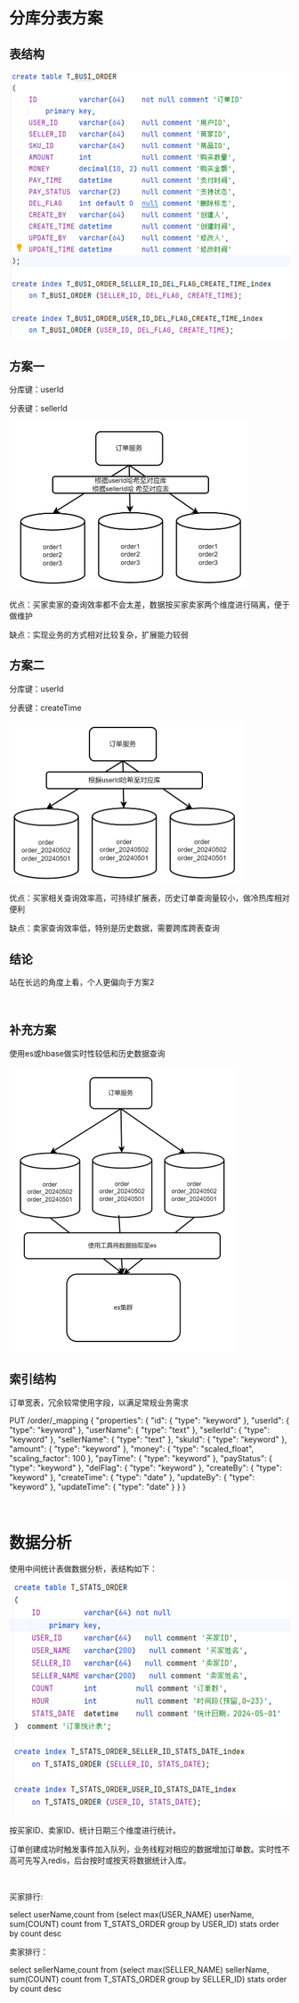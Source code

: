 # 分库分表方案

## 表结构

![截图](images/6f1c19cb02d44c52460284590c62cc91.png)

## 方案一

分库键：userId

分表键：sellerId

<img src="images/88724eee9671a848704f54e91104c0aa.png" alt="截图" style="zoom:50%;" />

优点：买家卖家的查询效率都不会太差，数据按买家卖家两个维度进行隔离，便于做维护

缺点：实现业务的方式相对比较复杂，扩展能力较弱

## 方案二

分库键：userId

分表键：createTime

<img src="images/55a0c02e3ac4b2bb587781bd03a1f46e.png" alt="截图" style="zoom:50%;" />

优点：买家相关查询效率高，可持续扩展表，历史订单查询量较小，做冷热库相对便利

缺点：卖家查询效率低，特别是历史数据，需要跨库跨表查询

## 结论

站在长远的角度上看，个人更偏向于方案2

<br/>

## 补充方案

使用es或hbase做实时性较低和历史数据查询

<img src="images/3a652c9409a99fc19f244d33849c121c.png" alt="未命名表单 (2).png" style="zoom:50%;" />

## 索引结构

订单宽表，冗余较常使用字段，以满足常规业务需求

PUT /order/_mapping
{
    "properties": {
        "id": {
            "type": "keyword"
        },
        "userId": {
            "type": "keyword"
        },
        "userName": {
            "type": "text"
        },
        "sellerId": {
            "type": "keyword"
        },
        "sellerName": {
            "type": "text"
        },
        "skuId": {
            "type": "keyword"
        },
        "amount": {
            "type": "keyword"
        },
        "money": {
            "type": "scaled_float",
            "scaling_factor": 100
        },
        "payTime": {
            "type": "keyword"
        },
        "payStatus": {
            "type": "keyword"
        },
        "delFlag": {
            "type": "keyword"
        },
        "createBy": {
            "type": "keyword"
        },
        "createTime": {
            "type": "date"
        },
        "updateBy": {
            "type": "keyword"
        },
        "updateTime": {
            "type": "date"
        }
    }
}

<br/>

# 数据分析

使用中间统计表做数据分析，表结构如下：

![截图](images/0971ed2ee8cb0de90070207c4cf21c7f.png)

按买家ID、卖家ID、统计日期三个维度进行统计。

订单创建成功时触发事件加入队列，业务线程对相应的数据增加订单数。实时性不高可先写入redis，后台按时或按天将数据统计入库。

<br/>

买家排行:

select userName,count from (select max(USER_NAME) userName, sum(COUNT) count from T_STATS_ORDER
             group by USER_ID) stats
order by count desc

卖家排行：

select sellerName,count from (select max(SELLER_NAME) sellerName, sum(COUNT) count from T_STATS_ORDER
             group by SELLER_ID) stats
order by count desc